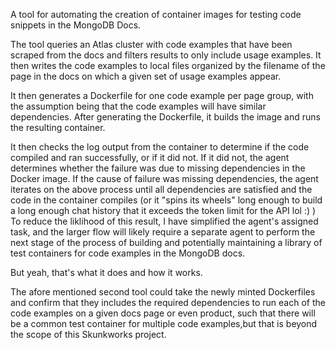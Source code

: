 A tool for automating the creation of container images for testing code snippets 
in the MongoDB Docs. 

The tool queries an Atlas cluster with code examples that have been scraped from 
the docs and filters results to only include usage examples.
It then writes the code examples to local files organized by the filename of the 
page in the docs on which a given set of usage examples appear.

It then generates a Dockerfile for one code example per page group, with the 
assumption being that the code examples will have similar dependencies. After 
generating the Dockerfile, it builds the image and runs the resulting container. 

It then checks the log output from the container to determine if the code 
compiled and ran successfully, or if it did not. If it did not, the agent 
determines whether the failure was due to missing dependencies in the Docker image. 
If the cause of failure was missing dependencies, the agent iterates on the above 
process until all dependencies are satisfied and the code in the container compiles 
(or it "spins its wheels" long enough to build a long enough chat history that 
it exceeds the token limit for the API lol :) ) To reduce the liklihood of this 
result, I have simplified the agent's assigned task, and the larger flow will 
likely require a separate agent to perform the next stage of the process of 
building and potentially maintaining a library of test containers for code 
examples in the MongoDB docs.

But yeah, that's what it does and how it works. 

The afore mentioned second tool could take the newly minted Dockerfiles and confirm 
that they includes the required dependencies to run each of the code examples on 
a given docs page or even product, such that there will be a common test container 
for multiple code examples,but that is beyond the scope of this Skunkworks project. 
